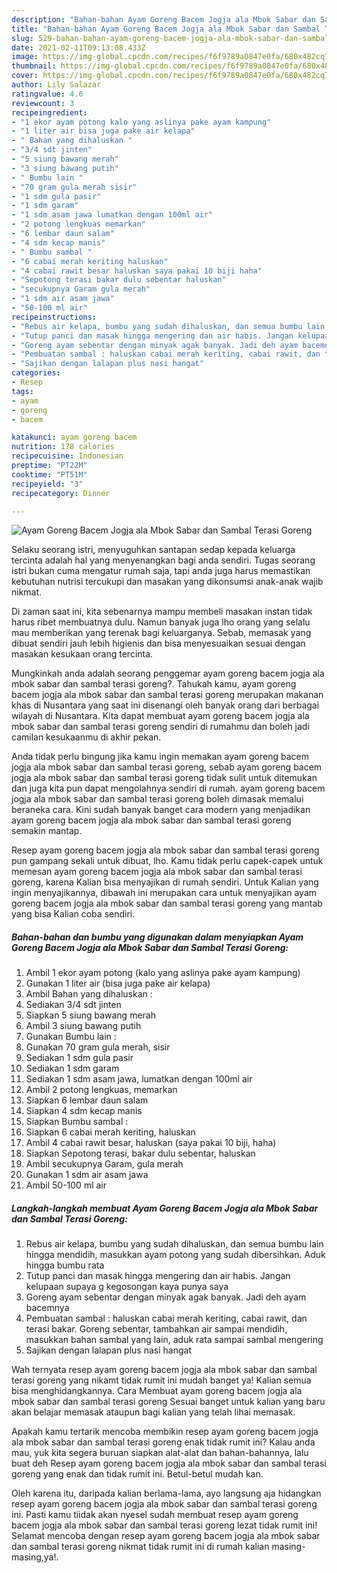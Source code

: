 ```yaml
---
description: "Bahan-bahan Ayam Goreng Bacem Jogja ala Mbok Sabar dan Sambal Terasi Goreng Sederhana dan Mudah Dibuat"
title: "Bahan-bahan Ayam Goreng Bacem Jogja ala Mbok Sabar dan Sambal Terasi Goreng Sederhana dan Mudah Dibuat"
slug: 529-bahan-bahan-ayam-goreng-bacem-jogja-ala-mbok-sabar-dan-sambal-terasi-goreng-sederhana-dan-mudah-dibuat
date: 2021-02-11T09:13:08.433Z
image: https://img-global.cpcdn.com/recipes/f6f9789a0847e0fa/680x482cq70/ayam-goreng-bacem-jogja-ala-mbok-sabar-dan-sambal-terasi-goreng-foto-resep-utama.jpg
thumbnail: https://img-global.cpcdn.com/recipes/f6f9789a0847e0fa/680x482cq70/ayam-goreng-bacem-jogja-ala-mbok-sabar-dan-sambal-terasi-goreng-foto-resep-utama.jpg
cover: https://img-global.cpcdn.com/recipes/f6f9789a0847e0fa/680x482cq70/ayam-goreng-bacem-jogja-ala-mbok-sabar-dan-sambal-terasi-goreng-foto-resep-utama.jpg
author: Lily Salazar
ratingvalue: 4.6
reviewcount: 3
recipeingredient:
- "1 ekor ayam potong kalo yang aslinya pake ayam kampung"
- "1 liter air bisa juga pake air kelapa"
- " Bahan yang dihaluskan "
- "3/4 sdt jinten"
- "5 siung bawang merah"
- "3 siung bawang putih"
- " Bumbu lain "
- "70 gram gula merah sisir"
- "1 sdm gula pasir"
- "1 sdm garam"
- "1 sdm asam jawa lumatkan dengan 100ml air"
- "2 potong lengkuas memarkan"
- "6 lembar daun salam"
- "4 sdm kecap manis"
- " Bumbu sambal "
- "6 cabai merah keriting haluskan"
- "4 cabai rawit besar haluskan saya pakai 10 biji haha"
- "Sepotong terasi bakar dulu sebentar haluskan"
- "secukupnya Garam gula merah"
- "1 sdm air asam jawa"
- "50-100 ml air"
recipeinstructions:
- "Rebus air kelapa, bumbu yang sudah dihaluskan, dan semua bumbu lain hingga mendidih, masukkan ayam potong yang sudah dibersihkan. Aduk hingga bumbu rata"
- "Tutup panci dan masak hingga mengering dan air habis. Jangan kelupaan supaya g kegosongan kaya punya saya"
- "Goreng ayam sebentar dengan minyak agak banyak. Jadi deh ayam bacemnya"
- "Pembuatan sambal : haluskan cabai merah keriting, cabai rawit, dan terasi bakar. Goreng sebentar, tambahkan air sampai mendidih, masukkan bahan sambal yang lain, aduk rata sampai sambal mengering"
- "Sajikan dengan lalapan plus nasi hangat"
categories:
- Resep
tags:
- ayam
- goreng
- bacem

katakunci: ayam goreng bacem 
nutrition: 178 calories
recipecuisine: Indonesian
preptime: "PT22M"
cooktime: "PT51M"
recipeyield: "3"
recipecategory: Dinner

---
```



![Ayam Goreng Bacem Jogja ala Mbok Sabar dan Sambal Terasi Goreng](https://img-global.cpcdn.com/recipes/f6f9789a0847e0fa/680x482cq70/ayam-goreng-bacem-jogja-ala-mbok-sabar-dan-sambal-terasi-goreng-foto-resep-utama.jpg)

Selaku seorang istri, menyuguhkan santapan sedap kepada keluarga tercinta adalah hal yang menyenangkan bagi anda sendiri. Tugas seorang istri bukan cuma mengatur rumah saja, tapi anda juga harus memastikan kebutuhan nutrisi tercukupi dan masakan yang dikonsumsi anak-anak wajib nikmat.

Di zaman  saat ini, kita sebenarnya mampu membeli masakan instan tidak harus ribet membuatnya dulu. Namun banyak juga lho orang yang selalu mau memberikan yang terenak bagi keluarganya. Sebab, memasak yang dibuat sendiri jauh lebih higienis dan bisa menyesuaikan sesuai dengan masakan kesukaan orang tercinta. 



Mungkinkah anda adalah seorang penggemar ayam goreng bacem jogja ala mbok sabar dan sambal terasi goreng?. Tahukah kamu, ayam goreng bacem jogja ala mbok sabar dan sambal terasi goreng merupakan makanan khas di Nusantara yang saat ini disenangi oleh banyak orang dari berbagai wilayah di Nusantara. Kita dapat membuat ayam goreng bacem jogja ala mbok sabar dan sambal terasi goreng sendiri di rumahmu dan boleh jadi camilan kesukaanmu di akhir pekan.

Anda tidak perlu bingung jika kamu ingin memakan ayam goreng bacem jogja ala mbok sabar dan sambal terasi goreng, sebab ayam goreng bacem jogja ala mbok sabar dan sambal terasi goreng tidak sulit untuk ditemukan dan juga kita pun dapat mengolahnya sendiri di rumah. ayam goreng bacem jogja ala mbok sabar dan sambal terasi goreng boleh dimasak memalui beraneka cara. Kini sudah banyak banget cara modern yang menjadikan ayam goreng bacem jogja ala mbok sabar dan sambal terasi goreng semakin mantap.

Resep ayam goreng bacem jogja ala mbok sabar dan sambal terasi goreng pun gampang sekali untuk dibuat, lho. Kamu tidak perlu capek-capek untuk memesan ayam goreng bacem jogja ala mbok sabar dan sambal terasi goreng, karena Kalian bisa menyajikan di rumah sendiri. Untuk Kalian yang ingin menyajikannya, dibawah ini merupakan cara untuk menyajikan ayam goreng bacem jogja ala mbok sabar dan sambal terasi goreng yang mantab yang bisa Kalian coba sendiri.

<!--inarticleads1-->

##### Bahan-bahan dan bumbu yang digunakan dalam menyiapkan Ayam Goreng Bacem Jogja ala Mbok Sabar dan Sambal Terasi Goreng:

1. Ambil 1 ekor ayam potong (kalo yang aslinya pake ayam kampung)
1. Gunakan 1 liter air (bisa juga pake air kelapa)
1. Ambil  Bahan yang dihaluskan :
1. Sediakan 3/4 sdt jinten
1. Siapkan 5 siung bawang merah
1. Ambil 3 siung bawang putih
1. Gunakan  Bumbu lain :
1. Gunakan 70 gram gula merah, sisir
1. Sediakan 1 sdm gula pasir
1. Sediakan 1 sdm garam
1. Sediakan 1 sdm asam jawa, lumatkan dengan 100ml air
1. Ambil 2 potong lengkuas, memarkan
1. Siapkan 6 lembar daun salam
1. Siapkan 4 sdm kecap manis
1. Siapkan  Bumbu sambal :
1. Siapkan 6 cabai merah keriting, haluskan
1. Ambil 4 cabai rawit besar, haluskan (saya pakai 10 biji, haha)
1. Siapkan Sepotong terasi, bakar dulu sebentar, haluskan
1. Ambil secukupnya Garam, gula merah
1. Gunakan 1 sdm air asam jawa
1. Ambil 50-100 ml air




<!--inarticleads2-->

##### Langkah-langkah membuat Ayam Goreng Bacem Jogja ala Mbok Sabar dan Sambal Terasi Goreng:

1. Rebus air kelapa, bumbu yang sudah dihaluskan, dan semua bumbu lain hingga mendidih, masukkan ayam potong yang sudah dibersihkan. Aduk hingga bumbu rata
1. Tutup panci dan masak hingga mengering dan air habis. Jangan kelupaan supaya g kegosongan kaya punya saya
1. Goreng ayam sebentar dengan minyak agak banyak. Jadi deh ayam bacemnya
1. Pembuatan sambal : haluskan cabai merah keriting, cabai rawit, dan terasi bakar. Goreng sebentar, tambahkan air sampai mendidih, masukkan bahan sambal yang lain, aduk rata sampai sambal mengering
1. Sajikan dengan lalapan plus nasi hangat




Wah ternyata resep ayam goreng bacem jogja ala mbok sabar dan sambal terasi goreng yang nikamt tidak rumit ini mudah banget ya! Kalian semua bisa menghidangkannya. Cara Membuat ayam goreng bacem jogja ala mbok sabar dan sambal terasi goreng Sesuai banget untuk kalian yang baru akan belajar memasak ataupun bagi kalian yang telah lihai memasak.

Apakah kamu tertarik mencoba membikin resep ayam goreng bacem jogja ala mbok sabar dan sambal terasi goreng enak tidak rumit ini? Kalau anda mau, yuk kita segera buruan siapkan alat-alat dan bahan-bahannya, lalu buat deh Resep ayam goreng bacem jogja ala mbok sabar dan sambal terasi goreng yang enak dan tidak rumit ini. Betul-betul mudah kan. 

Oleh karena itu, daripada kalian berlama-lama, ayo langsung aja hidangkan resep ayam goreng bacem jogja ala mbok sabar dan sambal terasi goreng ini. Pasti kamu tiidak akan nyesel sudah membuat resep ayam goreng bacem jogja ala mbok sabar dan sambal terasi goreng lezat tidak rumit ini! Selamat mencoba dengan resep ayam goreng bacem jogja ala mbok sabar dan sambal terasi goreng nikmat tidak rumit ini di rumah kalian masing-masing,ya!.

